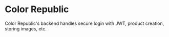 # Color Republic
Color Republic's backend handles secure login with JWT, product creation, storing images, etc.